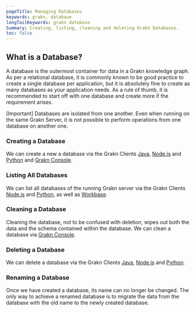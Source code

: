 ```yaml
---
pageTitle: Managing Databases
keywords: grakn, database
longTailKeywords: grakn database
Summary: Creating, listing, cleaning and deleting Grakn Databases.
toc: false
---
```


## What is a Database?
A database is the outermost container for data in a Grakn knowledge graph. As per a relational database, it is commonly known to be good practice to create a single database per application, but it is absolutely fine to create as many databases as your application needs. As a rule of thumb, it is recommended to start off with one database and create more if the requirement arises.

<div class="note">
[Important]
Databases are isolated from one another. Even when running on the same Grakn Server, it is not possible to perform operations from one database on another one.
</div>

### Creating a Database
We can create a new a database via the Grakn Clients [Java](../03-client-api/01-java.md#create-a-sessiondatabase), [Node.js](../03-client-api/03-nodejs.md#create-a-sessiondatabase) and [Python](../03-client-api/02-python.md#create-a-sessiondatabase) and [Grakn Console](../02-running-grakn/02-console.md).

### Listing All Databases
We can list all databases of the running Grakn server via the Grakn Clients [Node.js](../03-client-api/03-nodejs.md#retrieve-all-databases) and [Python](../03-client-api/02-python.md#retrieve-all-databases), as well as [Workbase](../07-workbase/01-connection.md#select-a-database).

### Cleaning a Database
Cleaning the database, not to be confused with deletion, wipes out both the data and the schema contained within the database. We can clean a database via [Grakn Console](../02-running-grakn/02-console.md#console-commands).

### Deleting a Database
We can delete a database via the Grakn Clients [Java](../03-client-api/01-java.md#delete-a-database), [Node.js](../03-client-api/03-nodejs.md#delete-a-database) and [Python](../03-client-api/02-python.md#delete-a-database).

### Renaming a Database
Once we have created a database, its name can no longer be changed. The only way to achieve a renamed database is to migrate the data from the database with the old name to the newly created database.
